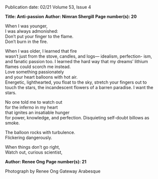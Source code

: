 Publication date: 02/21
Volume 53, Issue 4

**Title: Anti-passion**
**Author: Nimran Shergill**
**Page number(s): 20**

When I was younger,  
I was always admonished:  
Don’t put your finger to the flame.  
Don’t burn in the fire.  

When I was older, I learned that fire  
wasn’t just from the stove, candles, and logs—  idealism, perfection-
ism, and fanatic passion too.  I learned the hard way that my dreams’ 
lithium flames could scorch me instead.  
Love something passionately  
and your heart balloons with hot air.  
Energetic, lighthearted, you float to the sky,  stretch your fingers out 
to touch the stars, the  incandescent flowers of a barren paradise.  I 
want the stars.  

No one told me to watch out  
for the inferno in my heart  
that ignites an insatiable hunger  
for power, knowledge, and perfection.  Disquieting self-doubt billows 
as smoke.  

The balloon rocks with turbulence.  
Flickering dangerously.  

When things don’t go right,  
Watch out, curious scientist,  


**Author: Renee Ong**
**Page number(s): 21**

Photograph by Renee Ong 
Gateway Arabesque
